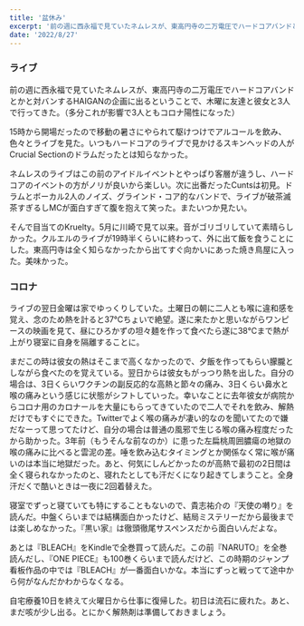 ```yaml
---
title: '盆休み'
excerpt: '前の週に西永福で見ていたネムレスが、東高円寺の二万電圧でハードコアバンドとかと...'
date: '2022/8/27'
---
```


### ライブ

前の週に西永福で見ていたネムレスが、東高円寺の二万電圧でハードコアバンドとかと対バンするHAIGANの企画に出るということで、木曜に友達と彼女と3人で行ってきた。（多分これが影響で3人ともコロナ陽性になった）

15時から開場だったので移動の暑さにやられて駆けつけでアルコールを飲み、色々とライブを見た。いつもハードコアのライブで見かけるスキンヘッドの人がCrucial Sectionのドラムだったとは知らなかった。

ネムレスのライブはこの前のアイドルイベントとやっぱり客層が違うし、ハードコアのイベントの方がノリが良いから楽しい。次に出番だったCuntsは初見。ドラムとボーカル2人のノイズ、グラインド・コア的なバンドで、ライブが破茶滅茶すぎるしMCが面白すぎて腹を抱えて笑った。またいつか見たい。

そんで目当てのKruelty。5月に川崎で見て以来。音がゴリゴリしていて素晴らしかった。クルエルのライブが19時半くらいに終わって、外に出て飯を食うことにした。東高円寺は全く知らなかったから出てすぐ向かいにあった焼き鳥屋に入った。美味かった。

### コロナ

ライブの翌日金曜は家でゆっくりしていた。土曜日の朝に二人とも喉に違和感を覚え、念のため熱を計ると37℃ちょいで絶望。遂に来たかと思いながらワンピースの映画を見て、昼にひろかずの坦々麺を作って食べたら遂に38℃まで熱が上がり寝室に自身を隔離することに。

まだこの時は彼女の熱はそこまで高くなかったので、夕飯を作ってもらい朦朧としながら食べたのを覚えている。翌日からは彼女もがっつり熱を出した。自分の場合は、3日くらいワクチンの副反応的な高熱と節々の痛み、3日くらい鼻水と喉の痛みという感じに状態がシフトしていった。幸いなことに去年彼女が病院からコロナ用のカロナールを大量にもらってきていたので二人でそれを飲み、解熱だけでもすぐにできた。Twitterでよく喉の痛みが凄い的なのを聞いてたので嫌だなーって思ってたけど、自分の場合は普通の風邪で生じる喉の痛み程度だったから助かった。3年前（もうそんな前なのか）に患った左扁桃周囲膿瘍の地獄の喉の痛みに比べると雲泥の差。唾を飲み込むタイミングとか関係なく常に喉が痛いのは本当に地獄だった。あと、何気にしんどかったのが高熱で最初の2日間は全く寝られなかったのと、寝れたとしても汗だくになり起きてしまうこと。全身汗だくで酷いときは一夜に2回着替えた。

寝室でずっと寝ていても特にすることもないので、貴志祐介の『天使の囀り』を読んだ。中盤くらいまでは結構面白かったけど、結局ミステリーだから最後までは楽しめなかった。『黒い家』は徹頭徹尾サスペンスだから面白いんだよな。

あとは『BLEACH』をKindleで全巻買って読んだ。この前『NARUTO』を全巻読んだし、『ONE PIECE』も100巻くらいまで読んだけど、この時期のジャンプ看板作品の中では『BLEACH』が一番面白いかな。本当にずっと戦ってて途中から何がなんだかわからなくなる。

自宅療養10日を終えて火曜日から仕事に復帰した。初日は流石に疲れた。あと、まだ咳が少し出る。とにかく解熱剤は準備しておきましょう。
